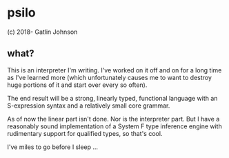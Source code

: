 psilo
===

(c) 2018- Gatlin Johnson

what?
---

This is an interpreter I'm writing. I've worked on it off and on for a long time
as I've learned more (which unfortunately causes me to want to destroy huge
portions of it and start over every so often).

The end result will be a strong, linearly typed, functional language with an
S-expression syntax and a relatively small core grammar.

As of now the linear part isn't done. Nor is the interpreter part. But I have a
reasonably sound implementation of a System F type inference engine with
rudimentary support for qualified types, so that's cool.

I've miles to go before I sleep ...
